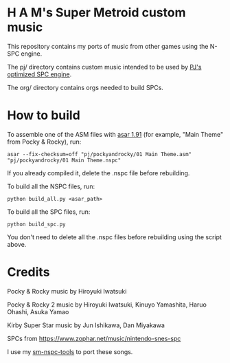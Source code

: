 # H A M's Super Metroid custom music
This repository contains my ports of music from other games using the N-SPC engine.

The pj/ directory contains custom music intended to be used by [PJ's optimized SPC engine](https://github.com/H-A-M-G-E-R/SM-SPC).

The org/ directory contains orgs needed to build SPCs.

# How to build
To assemble one of the ASM files with [asar 1.91](https://github.com/RPGHacker/asar/releases/tag/v1.91) (for example, "Main Theme" from Pocky & Rocky), run:

`asar --fix-checksum=off "pj/pockyandrocky/01 Main Theme.asm" "pj/pockyandrocky/01 Main Theme.nspc"`

If you already compiled it, delete the .nspc file before rebuilding.

To build all the NSPC files, run:

`python build_all.py <asar_path>`

To build all the SPC files, run:

`python build_spc.py`

You don't need to delete all the .nspc files before rebuilding using the script above.

# Credits
Pocky & Rocky music by Hiroyuki Iwatsuki

Pocky & Rocky 2 music by Hiroyuki Iwatsuki, Kinuyo Yamashita, Haruo Ohashi, Asuka Yamao

Kirby Super Star music by Jun Ishikawa, Dan Miyakawa

SPCs from https://www.zophar.net/music/nintendo-snes-spc

I use my [sm-nspc-tools](https://github.com/H-A-M-G-E-R/sm-nspc-tools) to port these songs.
